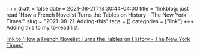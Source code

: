 +++draft = falsedate = 2021-08-21T18:30:44-04:00title = "linkblog: just read 'How a French Novelist Turns the Tables on History - The New York Times'"slug = "2021-08-21-Adding-this"tags = []categories = ["link"]+++Adding this to my to-read list. [link to 'How a French Novelist Turns the Tables on History - The New York Times'](https://www.nytimes.com/2021/08/18/books/laurent-binet-civilizations.html)